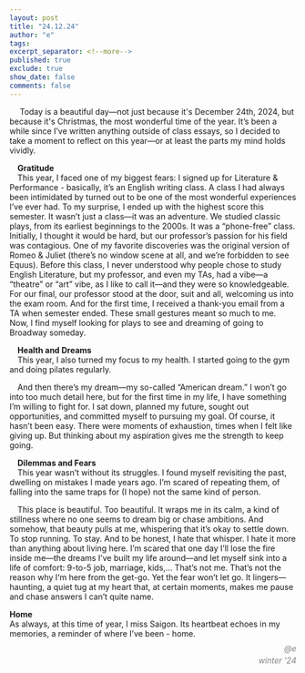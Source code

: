 ```yaml
---
layout: post
title: "24.12.24"
author: "e"
tags: 
excerpt_separator: <!--more-->
published: true
exclude: true
show_date: false
comments: false
---
```



&emsp; Today is a beautiful day—not just because it's December 24th, 2024, but because it's Christmas, the most wonderful time of the year.
It’s been a while since I’ve written anything outside of class essays, so I decided to take a moment to reflect on this year—or at least the parts my mind holds vividly. <!--more-->

&emsp;**Gratitude** <br>
&emsp;This year, I faced one of my biggest fears: I signed up for Literature & Performance - basically, it’s an English writing class. A class I had always been intimidated by turned out to be one of the most wonderful experiences I’ve ever had. To my surprise, I ended up with the highest score this semester.
It wasn’t just a class—it was an adventure. We studied classic plays, from its earliest beginnings to the 2000s. It was a “phone-free” class. Initially, I thought it would be hard, but our professor’s passion for his field was contagious. One of my favorite discoveries was the original version of Romeo & Juliet (there’s no window scene at all, and we’re forbidden to see Equus). Before this class, I never understood why people chose to study English Literature, but my professor, and even my TAs, had a vibe—a “theatre” or “art” vibe, as I like to call it—and they were so knowledgeable.
For our final, our professor stood at the door, suit and all, welcoming us into the exam room. And for the first time, I received a thank-you email from a TA when semester ended. These small gestures meant so much to me. Now, I find myself looking for plays to see and dreaming of going to Broadway someday.

&emsp;**Health and Dreams** <br>
&emsp;This year, I also turned my focus to my health. I started going to the gym and doing pilates regularly.

&emsp;And then there’s my dream—my so-called “American dream.” I won’t go into too much detail here, but for the first time in my life, I have something I’m willing to fight for. I sat down, planned my future, sought out opportunities, and committed myself to pursuing my goal. Of course, it hasn’t been easy. There were moments of exhaustion, times when I felt like giving up. But thinking about my aspiration gives me the strength to keep going.

&emsp;**Dilemmas and Fears** <br>
&emsp;This year wasn’t without its struggles. I found myself revisiting the past, dwelling on mistakes I made years ago. I’m scared of repeating them, of falling into the same traps for (I hope) not the same kind of person.

&emsp;This place is beautiful. Too beautiful. It wraps me in its calm, a kind of stillness where no one seems to dream big or chase ambitions. And somehow, that beauty pulls at me, whispering that it’s okay to settle down. To stop running. To stay. And to be honest, I hate that whisper. I hate it more than anything about living here. I’m scared that one day I’ll lose the fire inside me—the dreams I’ve built my life around—and let myself sink into a life of comfort: 9-to-5 job, marriage, kids,... That’s not me. That’s not the reason why I‘m here from the get-go.
Yet the fear won’t let go. It lingers—haunting, a quiet tug at my heart that, at certain moments, makes me pause and chase answers I can’t quite name.

**Home** <br>
As always, at this time of year, I miss Saigon. Its heartbeat echoes in my memories, a reminder of where I’ve been - home.


<div class="post-info"> 
<p style="text-align: right; font-style: italic; color: grey; line-height: 0.5;">@e</p>
<p style="text-align: right; font-style: italic; color: grey; line-height: 0.5;">winter '24</p>